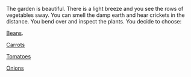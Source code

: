 The garden is beautiful. 
There is a light breeze and you see the rows of vegetables sway. 
You can smell the damp earth and hear crickets in the distance. 
You bend over and inspect the plants. 
You decide to choose:

[Beans](beans/beans.md).

[Carrots](carrots/carrots.md)

[Tomatoes](tomatoes/tomatoes.md)

[Onions](onions/onions.md)